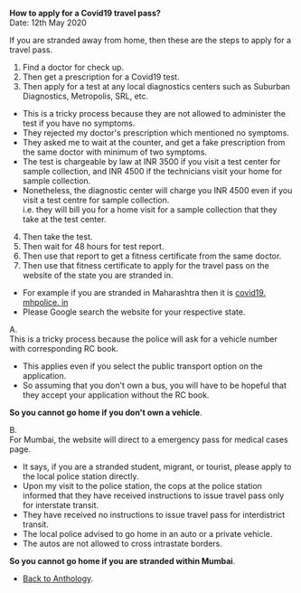 **How to apply for a Covid19 travel pass?**  
Date: 12th May 2020  

If you are stranded away from home, then these are the steps to apply for a travel pass.  
1. Find a doctor for check up.  
2. Then get a prescription for a Covid19 test.  
3. Then apply for a test at any local diagnostics centers such as Suburban Diagnostics, Metropolis, SRL, etc.  
- This is a tricky process because they are not allowed to administer the test if you have no symptoms.  
- They rejected my doctor's prescription which mentioned no symptoms.  
- They asked me to wait at the counter, and get a fake prescription from the same doctor with minimum of two symptoms.  
- The test is chargeable by law at INR 3500 if you visit a test center for sample collection, and INR 4500 if the technicians visit your home for sample collection.  
- Nonetheless, the diagnostic center will charge you INR 4500 even if you visit a test centre for sample collection.  
i.e. they will bill you for a home visit for a sample collection that they take at the test center.  
4. Then take the test.  
5. Then wait for 48 hours for test report.  
6. Then use that report to get a fitness certificate from the same doctor.  
7. Then use that fitness certificate to apply for the travel pass on the website of the state you are stranded in.  
- For example if you are stranded in Maharashtra then it is <a href="https://covid19.mhpolice.in/" rel="noopener noreferrer" target="_blank">covid19. mhpolice. in</a>  
- Please Google search the website for your respective state.  

A.  
This is a tricky process because the police will ask for a vehicle number with corresponding RC book.  
- This applies even if you select the public transport option on the application.  
- So assuming that you don't own a bus, you will have to be hopeful that they accept your application without the RC book.  

**So you cannot go home if you don't own a vehicle**.  

B.  
For Mumbai, the website will direct to a emergency pass for medical cases page.  
- It says, if you are a stranded student, migrant, or tourist, please apply to the local police station directly.  
- Upon my visit to the police station, the cops at the police station informed that they have received instructions to issue travel pass only for interstate transit.  
- They have received no instructions to issue travel pass for interdistrict transit.  
- The local police advised to go home in an auto or a private vehicle.  
- The autos are not allowed to cross intrastate borders.  

**So you cannot go home if you are stranded within Mumbai**.  

- <a href="https://kushalsamant.github.io/anthology.html">Back to Anthology</a>.  
